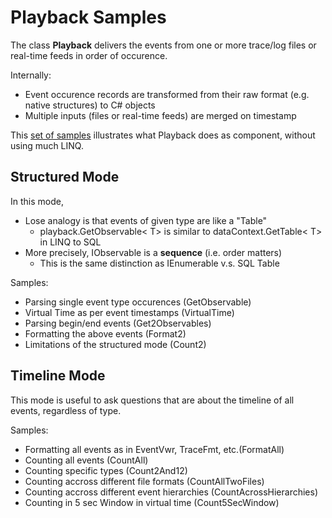 # Playback Samples

The class **Playback** delivers the events from one or more trace/log files or real-time feeds in order of occurence. 

Internally:

* Event occurence records are transformed from their raw  format (e.g. native structures) to C# objects
* Multiple inputs (files or real-time feeds) are merged on timestamp

This [set of samples](Program.cs) illustrates what Playback does as component, without using much LINQ.

## Structured Mode
In this mode, 

* Lose analogy is that events of given type are like a "Table"
	* playback.GetObservable< T> is similar to dataContext.GetTable< T> in LINQ to SQL
* More precisely, IObservable is a **sequence** (i.e. order matters) 
	* This is the same distinction as IEnumerable v.s. SQL Table

Samples:

* Parsing single event type occurences (GetObservable)
* Virtual Time as per event timestamps (VirtualTime)
* Parsing begin/end events (Get2Observables)
* Formatting the above events (Format2)
* Limitations of the structured mode (Count2) 

## Timeline Mode

This mode is useful to ask questions that are about the timeline of all events, regardless of type.

Samples: 

* Formatting all events as in EventVwr, TraceFmt, etc.(FormatAll)
* Counting all events (CountAll)
* Counting specific types (Count2And12)
* Counting accross different file formats (CountAllTwoFiles)
* Counting accross different event hierarchies (CountAcrossHierarchies)
* Counting in 5 sec Window in virtual time (Count5SecWindow)
 



